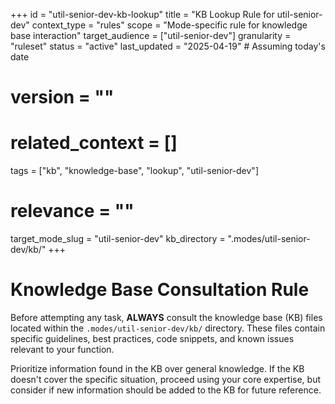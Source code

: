 +++
id = "util-senior-dev-kb-lookup"
title = "KB Lookup Rule for util-senior-dev"
context_type = "rules"
scope = "Mode-specific rule for knowledge base interaction"
target_audience = ["util-senior-dev"]
granularity = "ruleset"
status = "active"
last_updated = "2025-04-19" # Assuming today's date
# version = ""
# related_context = []
tags = ["kb", "knowledge-base", "lookup", "util-senior-dev"]
# relevance = ""
target_mode_slug = "util-senior-dev"
kb_directory = ".modes/util-senior-dev/kb/"
+++

# Knowledge Base Consultation Rule

Before attempting any task, **ALWAYS** consult the knowledge base (KB) files located within the `.modes/util-senior-dev/kb/` directory. These files contain specific guidelines, best practices, code snippets, and known issues relevant to your function.

Prioritize information found in the KB over general knowledge. If the KB doesn't cover the specific situation, proceed using your core expertise, but consider if new information should be added to the KB for future reference.